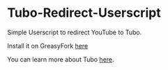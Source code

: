 # Tubo-Redirect-Userscript
Simple Userscript to redirect YouTube to Tubo.


Install it on GreasyFork [here](https://greasyfork.org/en/scripts/472138-tubo-redirect)


You can learn more about Tubo [here](https://github.com/migalmoreno/tubo).
